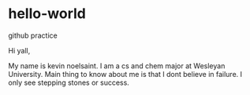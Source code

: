 # hello-world
github practice


Hi yall, 


My name is kevin noelsaint. I am a cs and chem major at Wesleyan University. Main thing to know about me is that I dont believe in failure. I only see stepping stones or success. 
